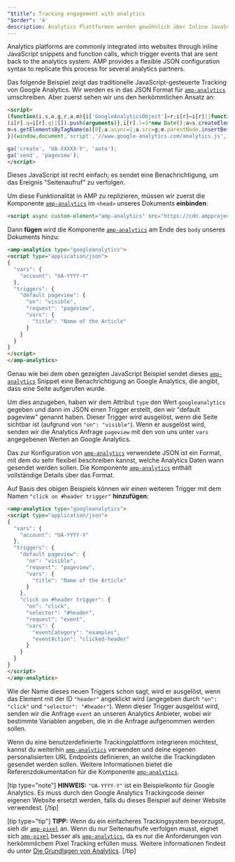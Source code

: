 ```yaml
---
"$title": Tracking engagement with analytics
"$order": '4'
description: Analytics Plattformen werden gewöhnlich über Inline JavaScript Snippets und Funktionsaufrufe in Websites integriert. Diese triggern Ereignisse, die an das Analytics System …
---
```


Analytics platforms are commonly integrated into websites through inline JavaScript snippets and function calls, which trigger events that are sent back to the analytics system. AMP provides a flexible JSON configuration syntax to replicate this process for several analytics partners.

Das folgende Beispiel zeigt das traditionelle JavaScript-gesteuerte Tracking von Google Analytics. Wir werden es in das JSON Format für [`amp-analytics`](../../../../documentation/components/reference/amp-analytics.md) umschreiben. Aber zuerst sehen wir uns den herkömmlichen Ansatz an:

```html
<script>
(function(i,s,o,g,r,a,m){i['GoogleAnalyticsObject']=r;i[r]=i[r]||function(){
(i[r].q=i[r].q||[]).push(arguments)},i[r].l=1*new Date();a=s.createElement(o),
m=s.getElementsByTagName(o)[0];a.async=1;a.src=g;m.parentNode.insertBefore(a,m)
})(window,document,'script','//www.google-analytics.com/analytics.js','ga');

ga('create', 'UA-XXXXX-Y', 'auto');
ga('send', 'pageview');
</script>
```

Dieses JavaScript ist recht einfach; es sendet eine Benachrichtigung, um das Ereignis "Seitenaufruf" zu verfolgen.

Um diese Funktionalität in AMP zu replizieren, müssen wir zuerst die Komponente [`amp-analytics`](../../../../documentation/components/reference/amp-analytics.md) im `<head>` unseres Dokuments **einbinden**:

```html
<script async custom-element="amp-analytics" src="https://cdn.ampproject.org/v0/amp-analytics-0.1.js"></script>
```

Dann **fügen** wird die Komponente [`amp-analytics`](../../../../documentation/components/reference/amp-analytics.md) am Ende des `body` unseres Dokuments hinzu:

```html
<amp-analytics type="googleanalytics">
<script type="application/json">
{
  "vars": {
    "account": "UA-YYYY-Y"
  },
  "triggers": {
    "default pageview": {
      "on": "visible",
      "request": "pageview",
      "vars": {
        "title": "Name of the Article"
      }
    }
  }
}
</script>
</amp-analytics>
```

Genau wie bei dem oben gezeigten JavaScript Beispiel sendet dieses [`amp-analytics`](../../../../documentation/components/reference/amp-analytics.md) Snippet eine Benachrichtigung an Google Analytics, die angibt, dass eine Seite aufgerufen wurde.

Um dies anzugeben, haben wir dem Attribut `type` den Wert `googleanalytics` gegeben und dann im JSON einen Trigger erstellt, den wir "default pageview" genannt haben. Dieser Trigger wird ausgelöst, wenn die Seite sichtbar ist (aufgrund von `"on": "visible"`). Wenn er ausgelöst wird, senden wir die Analytics Anfrage `pageview` mit den von uns unter `vars` angegebenen Werten an Google Analytics.

Das zur Konfiguration von [`amp-analytics`](../../../../documentation/components/reference/amp-analytics.md) verwendete JSON ist ein Format, mit dem du sehr flexibel beschreiben kannst, welche Analytics Daten wann gesendet werden sollen. Die Komponente [`amp-analytics`](../../../../documentation/components/reference/amp-analytics.md) enthält vollständige Details über das Format.

Auf Basis des obigen Beispiels können wir einen weiteren Trigger mit dem Namen `"click on #header trigger"` **hinzufügen**:

```html
<amp-analytics type="googleanalytics">
<script type="application/json">
{
  "vars": {
    "account": "UA-YYYY-Y"
  },
  "triggers": {
    "default pageview": {
      "on": "visible",
      "request": "pageview",
      "vars": {
        "title": "Name of the Article"
      }
    },
    "click on #header trigger": {
      "on": "click",
      "selector": "#header",
      "request": "event",
      "vars": {
        "eventCategory": "examples",
        "eventAction": "clicked-header"
      }
    }
  }
}
</script>
</amp-analytics>
```

Wie der Name dieses neuen Triggers schon sagt, wird er ausgelöst, wenn das Element mit der ID `"header"` angeklickt wird (angegeben durch `"on": "click"` und `"selector": "#header"`). Wenn dieser Trigger ausgelöst wird, senden wir die Anfrage `event` an unseren Analytics Anbieter, wobei wir bestimmte Variablen angeben, die in die Anfrage aufgenommen werden sollen.

Wenn du eine benutzerdefinierte Trackingplattform integrieren möchtest, kannst du weiterhin [ ](../../../../documentation/components/reference/amp-analytics.md)[`amp-analytics`](../../../../documentation/components/reference/amp-analytics.md) verwenden und deine eigenen personalisierten URL Endpoints definieren, an welche die Trackingdaten gesendet werden sollen. Weitere Informationen bietet die Referenzdokumentation für die Komponente [`amp-analytics`](../../../../documentation/components/reference/amp-analytics.md).

[tip type="note"] **HINWEIS:**  `"UA-YYYY-Y"` ist ein Beispielkonto für Google Analytics. Es muss durch den Google Analytics Trackingcode deiner eigenen Website ersetzt werden, falls du dieses Beispiel auf deiner Website verwendest. [/tip]

[tip type="tip"] **TIPP:** Wenn du ein einfacheres Trackingsystem bevorzugst, sieh dir [`amp-pixel`](../../../../documentation/components/reference/amp-pixel.md) an. Wenn du nur Seitenaufrufe verfolgen musst, eignet sich [`amp-pixel`](../../../../documentation/components/reference/amp-pixel.md) besser als [`amp-analytics`](../../../../documentation/components/reference/amp-analytics.md), da es nur die Anforderungen von herkömmlichem Pixel Tracking erfüllen muss. Weitere Informationen findest du unter [Die Grundlagen von Analytics](../../../../documentation/guides-and-tutorials/optimize-measure/configure-analytics/analytics_basics.md). [/tip]
